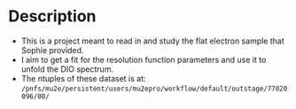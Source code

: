 # Description
- This is a project meant to read in and study the flat electron sample that Sophie provided.
- I aim to get a fit for the resolution function parameters and use it to unfold the DIO spectrum.
- The ntuples of these dataset is at:
``/pnfs/mu2e/persistent/users/mu2epro/workflow/default/outstage/77020096/00/``